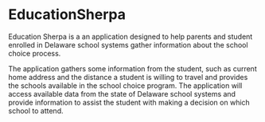 # EducationSherpa

Education Sherpa is a an application designed to help parents and student enrolled in Delaware school systems gather information about the school choice process.  

The application gathers some information from the student, such as current home address and the distance a student is willing to travel and provides the schools available in the school choice program.  The application will access available data from the state of Delaware school systems and provide information to assist the student with making a decision on which school to attend.  

